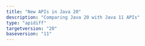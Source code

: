 ```yaml
---
title: "New APIs in Java 20"
description: "Comparing Java 20 with Java 11 APIs"
type: "apidiff"
targetversion: "20"
baseversion: "11"
---
```

